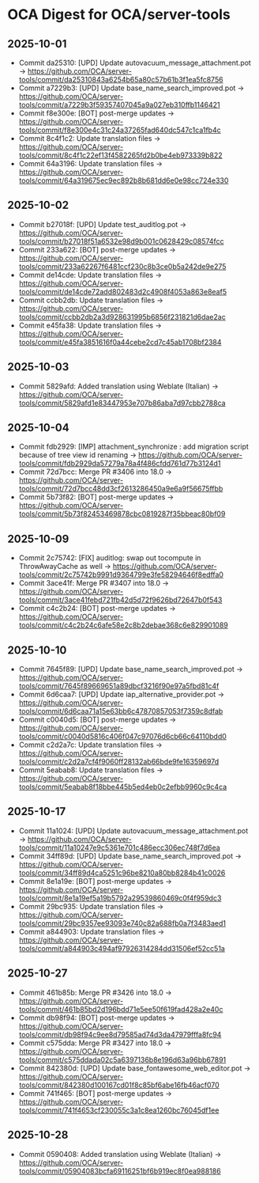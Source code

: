 # OCA Digest for OCA/server-tools

## 2025-10-01

- Commit da25310: [UPD] Update autovacuum_message_attachment.pot → https://github.com/OCA/server-tools/commit/da25310843a6254b65a80c57b61b3f1ea5fc8756
- Commit a7229b3: [UPD] Update base_name_search_improved.pot → https://github.com/OCA/server-tools/commit/a7229b3f59357407045a9a027eb310ffb1146421
- Commit f8e300e: [BOT] post-merge updates → https://github.com/OCA/server-tools/commit/f8e300e4c31c24a37265fad640dc547c1ca1fb4c
- Commit 8c4f1c2: Update translation files → https://github.com/OCA/server-tools/commit/8c4f1c22ef13f4582265fd2b0be4eb973339b822
- Commit 64a3196: Update translation files → https://github.com/OCA/server-tools/commit/64a319675ec9ec892b8b681dd6e0e98cc724e330

## 2025-10-02

- Commit b27018f: [UPD] Update test_auditlog.pot → https://github.com/OCA/server-tools/commit/b27018f51a6532e98d9b001c0628429c08574fcc
- Commit 233a622: [BOT] post-merge updates → https://github.com/OCA/server-tools/commit/233a62267f6481ccf230c8b3ce0b5a242de9e275
- Commit de14cde: Update translation files → https://github.com/OCA/server-tools/commit/de14cde72add802483d2c4908f4053a863e8eaf5
- Commit ccbb2db: Update translation files → https://github.com/OCA/server-tools/commit/ccbb2db2a3d928631995b6856f231821d6dae2ac
- Commit e45fa38: Update translation files → https://github.com/OCA/server-tools/commit/e45fa3851616f0a44cebe2cd7c45ab1708bf2384

## 2025-10-03

- Commit 5829afd: Added translation using Weblate (Italian) → https://github.com/OCA/server-tools/commit/5829afd1e83447953e707b86aba7d97cbb2788ca

## 2025-10-04

- Commit fdb2929: [IMP] attachment_synchronize : add migration script because of tree view id renaming → https://github.com/OCA/server-tools/commit/fdb2929da57279a78a4f486cfdd761d77b3124d1
- Commit 72d7bcc: Merge PR #3406 into 18.0 → https://github.com/OCA/server-tools/commit/72d7bcc48dd3cf2613286450a9e6a9f56675ffbb
- Commit 5b73f82: [BOT] post-merge updates → https://github.com/OCA/server-tools/commit/5b73f82453469878cbc0819287f35bbeac80bf09

## 2025-10-09

- Commit 2c75742: [FIX] auditlog: swap out tocompute in ThrowAwayCache as well → https://github.com/OCA/server-tools/commit/2c75742b9991d9364799e3fe58294646f8edffa0
- Commit 3ace41f: Merge PR #3407 into 18.0 → https://github.com/OCA/server-tools/commit/3ace41febd721fb42d5d72f9626bd72647b0f543
- Commit c4c2b24: [BOT] post-merge updates → https://github.com/OCA/server-tools/commit/c4c2b24c6afe58e2c8b2debae368c6e829901089

## 2025-10-10

- Commit 7645f89: [UPD] Update base_name_search_improved.pot → https://github.com/OCA/server-tools/commit/7645f89669651a89dbcf3216f90e97a5fbd81c4f
- Commit 6d6caa7: [UPD] Update iap_alternative_provider.pot → https://github.com/OCA/server-tools/commit/6d6caa71a15e63bb6c47870857053f7359c8dfab
- Commit c0040d5: [BOT] post-merge updates → https://github.com/OCA/server-tools/commit/c0040d5816c406f047c97076d6cb66c64110bdd0
- Commit c2d2a7c: Update translation files → https://github.com/OCA/server-tools/commit/c2d2a7cf4f9060ff28132ab66bde9fe16359697d
- Commit 5eabab8: Update translation files → https://github.com/OCA/server-tools/commit/5eabab8f18bbe445b5ed4eb0c2efbb9960c9c4ca

## 2025-10-17

- Commit 11a1024: [UPD] Update autovacuum_message_attachment.pot → https://github.com/OCA/server-tools/commit/11a10247e9c5361e701c486ecc306ec748f7d6ea
- Commit 34ff89d: [UPD] Update base_name_search_improved.pot → https://github.com/OCA/server-tools/commit/34ff89d4ca5251c96be8210a80bb8284b41c0026
- Commit 8e1a19e: [BOT] post-merge updates → https://github.com/OCA/server-tools/commit/8e1a19ef5a19b5792a29539860469c0f4f959dc3
- Commit 29bc935: Update translation files → https://github.com/OCA/server-tools/commit/29bc9357ee93093e740c82a688fb0a7f3483aed1
- Commit a844903: Update translation files → https://github.com/OCA/server-tools/commit/a844903c494af97926314284dd31506ef52cc51a

## 2025-10-27

- Commit 461b85b: Merge PR #3426 into 18.0 → https://github.com/OCA/server-tools/commit/461b85bd2d196bdd71e5ee50f619fad428a2e40c
- Commit db98f94: [BOT] post-merge updates → https://github.com/OCA/server-tools/commit/db98f94c9ee8d79585ad74d3da47979fffa8fc94
- Commit c575dda: Merge PR #3427 into 18.0 → https://github.com/OCA/server-tools/commit/c575ddada02c5a6397136b8e196d63a96bb67891
- Commit 842380d: [UPD] Update base_fontawesome_web_editor.pot → https://github.com/OCA/server-tools/commit/842380d100167cd01f8c85bf6abe16fb46acf070
- Commit 741f465: [BOT] post-merge updates → https://github.com/OCA/server-tools/commit/741f4653cf230055c3a1c8ea1260bc76045df1ee

## 2025-10-28

- Commit 0590408: Added translation using Weblate (Italian) → https://github.com/OCA/server-tools/commit/05904083bcfa69116251bf6b919ec8f0ea988186

